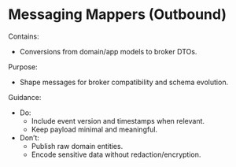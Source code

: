 # Messaging Mappers (Outbound)

Contains:

- Conversions from domain/app models to broker DTOs.

Purpose:

- Shape messages for broker compatibility and schema evolution.

Guidance:

- Do:
    - Include event version and timestamps when relevant.
    - Keep payload minimal and meaningful.
- Don’t:
    - Publish raw domain entities.
    - Encode sensitive data without redaction/encryption.
